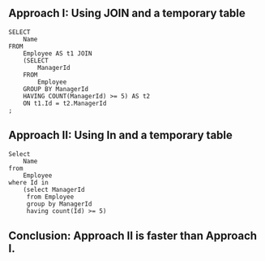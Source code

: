 ## Approach I: Using JOIN and a temporary table
```
SELECT
    Name
FROM
    Employee AS t1 JOIN
    (SELECT
        ManagerId
    FROM
        Employee
    GROUP BY ManagerId
    HAVING COUNT(ManagerId) >= 5) AS t2
    ON t1.Id = t2.ManagerId
;
```
## Approach II: Using In and a temporary table
```
Select 
    Name
from 
    Employee
where Id in 
    (select ManagerId
     from Employee
     group by ManagerId
     having count(Id) >= 5) 
```
## Conclusion: Approach II is faster than Approach I.
